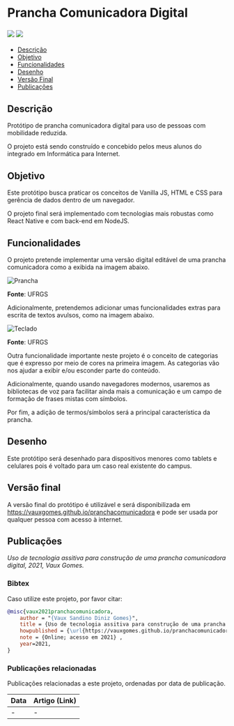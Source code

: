 #  Prancha Comunicadora  Digital

### <img src="https://img.shields.io/badge/JavaScript-323330?style=for-the-badge&logo=javascript&logoColor=F7DF1E" /> <img src="https://img.shields.io/badge/Bootstrap-563D7C?style=for-the-badge&logo=bootstrap&logoColor=white" />

- [Descrição](#descricao)
- [Objetivo](#objetivo)
- [Funcionalidades](#funcionalidades)
- [Desenho](#funcionalidades)
- [Versão Final](#versão-final)
- [Publicações](#publicações)

## Descrição
Protótipo de prancha comunicadora digital para uso de pessoas com mobilidade reduzida.

O projeto está sendo construído e concebido pelos meus alunos do integrado em Informática para Internet.

## Objetivo
Este protótipo busca praticar os conceitos de Vanilla JS, HTML e CSS para gerência de dados dentro de um navegador.

O projeto final será implementado com tecnologias mais robustas como React Native e com back-end em NodeJS.

## Funcionalidades
O projeto pretende implementar uma versão digital editável de uma prancha comunicadora como a exibida na imagem abaixo.

![Prancha](https://www.ufrgs.br/comacesso/wp-content/uploads/2020/04/prancha-hospitalar_V_Prancheta-1-co%CC%81pia-2-768x547.jpg)

**Fonte**: UFRGS

Adicionalmente, pretendemos adicionar umas funcionalidades extras para escrita de textos avulsos, como na imagem abaixo.

![Teclado](https://www.ufrgs.br/comacesso/wp-content/uploads/2020/04/prancha-hospitalar_V_Prancheta-1-co%CC%81pia-768x547.jpg)

**Fonte**: UFRGS

Outra funcionalidade importante neste projeto é o conceito de categorias que é expresso por meio de cores na primeira imagem. As categorias vão nos ajudar a exibir e/ou esconder parte do conteúdo.

Adicionalmente, quando usando navegadores modernos, usaremos as bibliotecas de voz para facilitar ainda mais a comunicação e um campo de formação de frases mistas com símbolos.

Por fim, a adição de termos/símbolos será a principal característica da prancha.

## Desenho
Este protótipo será desenhado para dispositivos menores como tablets e celulares pois é voltado para um caso real existente do campus.

## Versão final
A versão final do protótipo é utilizável e será disponibilizada em https://vauxgomes.github.io/pranchacomunicadora e pode ser usada por qualquer pessoa com acesso à internet.

## Publicações
_Uso de tecnologia assitiva para construção de uma prancha comunicadora digital, 2021, Vaux Gomes._

### Bibtex
Caso utilize este projeto, por favor citar:

```bibtex
@misc{vaux2021pranchacomunicadora,
    author = "{Vaux Sandino Diniz Gomes}",
    title = {Uso de tecnologia assitiva para construção de uma prancha comunicadora digital},
    howpublished = {\url{https://vauxgomes.github.io/pranchacomunicadora}},
    note = {Online; acesso em 2021} ,
    year=2021,
}
```

### Publicações relacionadas
Publicações relacionadas a este projeto, ordenadas por data de publicação.

|Data|Artigo (Link)|
|:-|:-|
|-|-|
